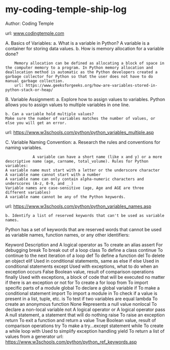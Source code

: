 # my-coding-temple-ship-log


Author: Coding Temple

url: www.codingtemple.com

A. Basics of Variables:
    a. What is a variable in Python?
      A variable is a container for storing data values.
    b. How is memory allocation for a variable done?

        Memory allocation can be defined as allocating a block of space in the computer memory to a program. In Python memory allocation and deallocation method is automatic as the Python developers created a garbage collector for Python so that the user does not have to do manual garbage collection.
        url: https://www.geeksforgeeks.org/how-are-variables-stored-in-python-stack-or-heap/


B. Variable Assignment:
    a. Explore how to assign values to variables.
    Python allows you to assign values to multiple variables in one line.

    b. Can a variable hold multiple values?
    Make sure the number of variables matches the number of values, or else you will get an error.
url: https://www.w3schools.com/python/python_variables_multiple.asp


C. Variable Naming Convention:
    a. Research the rules and conventions for naming variables.

                A variable can have a short name (like x and y) or a more descriptive name (age, carname, total_volume). Rules for Python variables:
    A variable name must start with a letter or the underscore character
    A variable name cannot start with a number
    A variable name can only contain alpha-numeric characters and underscores (A-z, 0-9, and _ )
    Variable names are case-sensitive (age, Age and AGE are three different variables)
    A variable name cannot be any of the Python keywords.
url: https://www.w3schools.com/python/python_variables_names.asp



    b. Identify a list of reserved keywords that can't be used as variable names.


Python has a set of keywords that are reserved words that cannot be used as variable names, function names, or any other identifiers:

Keyword	Description
and	       A logical operator
as	        To create an alias
assert	    For debugging
break	    To break out of a loop
class	    To define a class
continue	To continue to the next iteration of a loop
def	    To define a function
del	    To delete an object
elif	Used in conditional statements, same as else if
else	Used in conditional statements
except	Used with exceptions, what to do when an exception occurs
False	Boolean value, result of comparison operations
finally	Used with exceptions, a block of code that will be executed no matter if there is an exception or not
for	    To create a for loop
from	To import specific parts of a module
global	To declare a global variable
if	    To make a conditional statement
import	To import a module
in	    To check if a value is present in a list, tuple, etc.
is	     To test if two variables are equal
lambda	    To create an anonymous function
None	    Represents a null value
nonlocal	To declare a non-local variable
not	    A logical operator
or	    A logical operator
pass	A null statement, a statement that will do nothing
raise	To raise an exception
return	To exit a function and return a value
True	Boolean value, result of comparison operations
try	    To make a try...except statement
while	To create a while loop
with	Used to simplify exception handling
yield	To return a list of values from a generator
url: https://www.w3schools.com/python/python_ref_keywords.asp